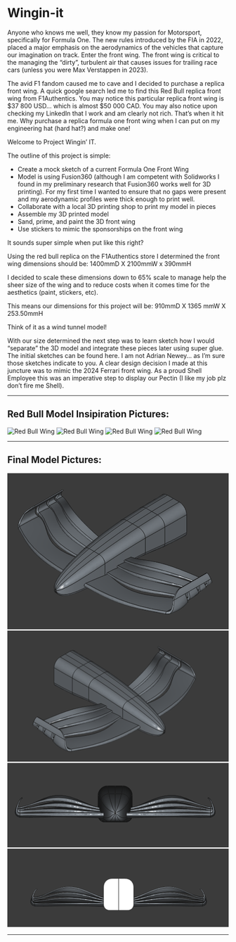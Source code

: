 # Wingin-it

Anyone who knows me well, they know my passion for Motorsport, specifically for Formula One. The new rules introduced by the FIA in 2022, placed a major emphasis on the aerodynamics of the vehicles that capture our imagination on track. Enter the front wing. The front wing is critical to the managing the “dirty”, turbulent air that causes issues for trailing race cars (unless you were Max Verstappen in 2023). 

The avid F1 fandom caused me to cave and I decided to purchase a replica front wing. A quick google search led me to find this Red Bull replica front wing from F1Authentics. You may notice this particular replica front wing is $37 800 USD… which is almost $50 000 CAD. You may also notice upon checking my LinkedIn that I work and am clearly not rich. That’s when it hit me. Why purchase a replica formula one front wing when I can put on my engineering hat (hard hat?) and make one!

Welcome to Project Wingin’ IT.

The outline of this project is simple: 
- Create a mock sketch of a current Formula One Front Wing
- Model is using Fusion360 (although I am competent with Solidworks I found in my preliminary research that Fusion360 works well for 3D printing). For my first time I wanted to ensure that no gaps were present and my aerodynamic profiles were thick enough to print well.
- Collaborate with a local 3D printing shop to print my model in pieces
- Assemble my 3D printed model
- Sand, prime, and paint the 3D front wing
- Use stickers to mimic the sponsorships on the front wing

It sounds super simple when put like this right?

Using the red bull replica on the F1Authentics store I determined the front wing dimensions should be: 1400mmD X 2100mmW x 390mmH

I decided to scale these dimensions down to 65% scale to manage help the sheer size of the wing and to reduce costs when it comes time for the aesthetics (paint, stickers, etc).

This means our dimensions for this project will be: 910mmD X 1365 mmW X 253.50mmH 

Think of it as a wind tunnel model!

With our size determined the next step was to learn sketch how I would “separate” the 3D model and integrate these pieces later using super glue. The initial sketches can be found here. I am not Adrian Newey… as I’m sure those sketches indicate to you. A clear design decision I made at this juncture was to mimic the 2024 Ferrari front wing. As a proud Shell Employee this was an imperative step to display our Pectin (I like my job plz don’t fire me Shell).

---
## Red Bull Model Insipiration Pictures: 

![Red Bull Wing](Model_Front_Wing_Pictures/Red_Bull_Wing/Front.png)
![Red Bull Wing](Model_Front_Wing_Pictures/Red_Bull_Wing/Back.png)
![Red Bull Wing](Model_Front_Wing_Pictures/Red_Bull_Wing/Right.png)
![Red Bull Wing](Model_Front_Wing_Pictures/Red_Bull_Wing/Left.png)

---
## Final Model Pictures: 

![Front Wing Design](Final_Render_Pictures/1-Front_Right_Top_Down.png)
![Front Wing Design](Final_Render_Pictures/2-Front_Left_Top_Down.png)
![Front Wing Design](Final_Render_Pictures/3-Front_View.png)
![Front Wing Design](Final_Render_Pictures/4-Back_View.png)

---

